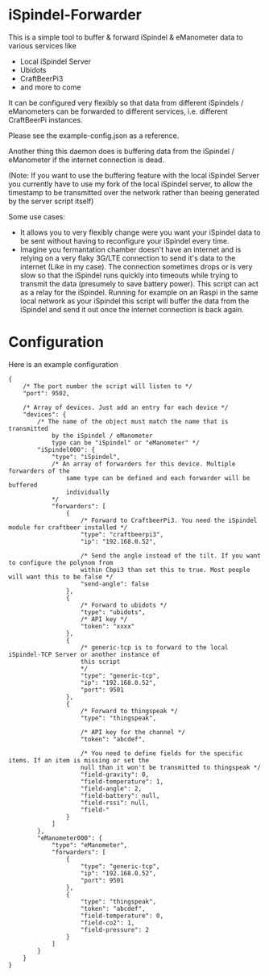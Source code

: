# iSpindel-Forwarder

This is a simple tool to buffer & forward iSpindel & eManometer data to various
services like

- Local iSpindel Server
- Ubidots
- CraftBeerPi3
- and more to come

It can be configured very flexibly so that data from different iSpindels / eManometers
can be forwarded to different services, i.e. different CraftBeerPi instances.

Please see the example-config.json as a reference.

Another thing this daemon does is buffering data from the iSpindel / eManometer if the
internet connection is dead.

(Note: If you want to use the buffering feature with the local iSpindel Server you currently
have to use my fork of the local iSpindel server, to allow the timestamp to be transmitted 
over the network rather than beeing generated by the server script itself)

Some use cases:
- It allows you to very flexibly change were you want your iSpindel data to be sent
without having to reconfigure your iSpindel every time.
- Imagine you fermantation chamber doesn't have an internet and is relying on a very
flaky 3G/LTE connection to send it's data to the internet (Like in my case).  The connection 
sometimes drops or is very slow so that the iSpindel runs quickly into timeouts while trying
to transmit the data (presumely to save battery power).
This script can act as a relay for the iSpindel. Running for example on an Raspi in 
the same local network as your iSpindel this script will buffer the data from the iSpindel
and send it out once the internet connection is back again.

# Configuration

Here is an example configuration

	{
		/* The port number the script will listen to */
		"port": 9502,

		/* Array of devices. Just add an entry for each device */
		"devices": {
			/* The name of the object must match the name that is transmitted 
				by the iSpindel / eManometer
				type can be "iSpindel" or "eManometer" */
			"iSpindel000": {
				"type": "iSpindel",
				/* An array of forwarders for this device. Multiple forwarders of the
					same type can be defined and each forwarder will be buffered
					individually
				*/
				"forwarders": [
					{
						/* Forward to CraftbeerPi3. You need the iSpindel module for craftbeer installed */
						"type": "craftbeerpi3",
						"ip": "192.168.0.52",

						/* Send the angle instead of the tilt. If you want to configure the polynom from
						within Cbpi3 than set this to true. Most people will want this to be false */
						"send-angle": false
					},
					{
						/* Forward to ubidots */
						"type": "ubidots",
						/* API key */
						"token": "xxxx"
					},
					{
						/* generic-tcp is to forward to the local iSpindel-TCP Server or another instance of
						this script
						*/
						"type": "generic-tcp",
						"ip": "192.168.0.52",
						"port": 9501
					},
					{
						/* Forward to thingspeak */
						"type": "thingspeak",

						/* API key for the channel */
						"token": "abcdef",

						/* You need to define fields for the specific items. If an item is missing or set the
						null than it won't be transmitted to thingspeak */
						"field-gravity": 0,
						"field-temperature": 1,
						"field-angle": 2,
						"field-battery": null,
						"field-rssi": null,
						"field-"
					}
				]
			},
			"eManometer000": {
				"type": "eManometer",
				"forwarders": [
					{
						"type": "generic-tcp",
						"ip": "192.168.0.52",
						"port": 9501
					},
					{
						"type": "thingspeak",
						"token": "abcdef",
						"field-temperature": 0,
						"field-co2": 1,
						"field-pressure": 2
					}
				]
			}
		}
	}
